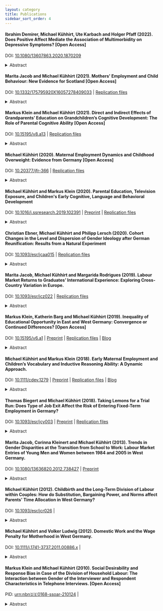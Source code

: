 ```yaml
---
layout: category
title: Publications
sidebar_sort_order: 4
---
```


#### Ibrahim Demirer, Michael Kühhirt, Ute Karbach and Holger Pfaff (2022). Does Positive Affect Mediate the Association of Multimorbidity on Depressive Symptoms? [Open Access]
DOI: [10.1080/13607863.2020.1870209](https://doi.org/10.1080/13607863.2020.1870209) 
<details>
<summary>Abstract</summary>
Multimorbidity poses various challenges, and previous research has indicated a causal relation with depression. As multimorbidity is not curable, the underlying mechanisms are of great interest. Positive affect is a major resource for coping with chronic conditions and for the prevention of depression. Long-term multimorbidity, however, may deplete positive affect. The purpose of this paper is to investigate the role of positive affect in the association between multimorbidity and depressive symptoms. We used four consecutive waves (2008, 2011, 2014, 2017) of the nationally representative German Ageing Survey (DEAS) with a total of 1,558 older adults aged 40 and over. To account for time-varying confounding, exposure-induced mediator-outcome confounding, and reciprocities, we applied the mediational g-formula with inverse-probability weighting techniques. We also tested for exposure-mediator interaction to adjust for differences in mediation across the duration of multimorbidity. We confirmed a positive longitudinal relation between multimorbidity and depressive symptoms, both of which were negatively associated with while positive affect. The model without interaction indicated a share mediated of ca. 18.3% on the total effect of multimorbidity on depressive symptoms. Addition of interaction led to substantial differences for multimorbidity duration and levels of positive affect. Associations for long-term multimorbidity (at least two survey waves) were more substantial, and the share mediated doubled (>40%). Additionally, the direct effect of multimorbidity on depressive symptoms diminished for short-term multimorbidity. Strengthening positive affect could reduce depressive symptoms in those facing multimorbidity. This study also discusses methodological challenges in performing longitudinal mediation analysis. We advise researchers to consider the mediational g-formula and exposure-mediator interaction.
</details>

#### Marita Jacob and Michael Kühhirt (2021). Mothers' Employment and Child Behaviour: New Evidence for Scotland [Open Access]
DOI: [10.1332/175795920X16057278409033](https://doi.org/10.1332/175795920X16057278409033) | [Replication files](https://osf.io/4jg6e/)
<details>
<summary>Abstract</summary>
Given increasing maternal labour-market participation in many European countries, there is an ongoing scientific and public debate on the potential consequences for children’s development. Previous research has used both cross-sectional measures of maternal employment at a particular age of the child and measures capturing maternal employment history. Whereas the former approach cannot capture the cumulative impact of maternal employment on developmental outcomes, studies following the second approach have so far not accounted for the possibility that mothers may repeatedly change their labour-force participation in response to their children’s development or other dynamic context factors that are themselves affecting developmental outcomes. The present study combines statistical techniques that can account for time-varying confounders with cumulative measurement of maternal employment to investigate its link with children’s behavioural problems around age eight. In addition, our study explores whether the effect of maternal employment history differs by mothers’ education. Using data from the Growing Up in Scotland study, we find that children’s behavioural problems around age eight are the less pronounced the more years their mothers have worked full-time or part-time. However, these associations reduced in size once we adjusted for potential confounders and they do not significantly differ between mothers with and without a tertiary degree. These results suggest that the association between maternal employment history and behavioural problems around age eight is mostly driven by confounding factors such as maternal education, child health and socio-economic status. 
</details>

#### Markus Klein and Michael Kühhirt (2021). Direct and Indirect Effects of Grandparents’ Education on Grandchildren’s Cognitive Development: The Role of Parental Cognitive Ability [Open Access]
DOI: [10.15195/v8.a13](http://dx.doi.org/10.15195/v8.a13) | [Replication files](https://osf.io/fgv8x/)
<details>
<summary>Abstract</summary>
The social stratification literature is inconclusive about whether there is a direct effect of grandparent resources on grandchildren’s educational outcomes net of parental characteristics. Some of this heterogeneity may be due to differences in omitted variable bias at the parental level. Our article accounts for a more extensive set of parent characteristics and explores the mediating role of parental cognitive ability in more detail. It further tackles methodological challenges (treatmentinduced mediator–outcome confounders, treatment–mediator interaction) in assessing any direct influences of grandparents by using a regression-with-residuals approach. Using the 1970 British Cohort Study, our results show that the direct effect of grandparent education on grandchildren’s verbal and numerical ability is small and statistically nonsignificant. Parental cognitive ability alone can account for more than two-thirds (numerical ability) or half (verbal ability) of the overall grandparent effect. These findings stress the importance of cognitive ability for intergenerational social mobility processes. 
</details>


#### Michael Kühhirt (2020). Maternal Employment Dynamics and Childhood Overweight: Evidence from Germany [Open Access]
DOI: [10.20377/jfr-366](https://ubp.uni-bamberg.de/jfr/index.php/jfr/article/view/366/239) | [Replication files](https://osf.io/a4qrg/)
<details>
<summary>Abstract</summary>
Overweight and obesity in childhood are key indicators of child well-being that have often been linked with maternal employment because of its potential impact on children’s diet and physical activity. Based on data from the German Socio-Economic Panel on children born between 2002 and 2011 and their families this study investigates how maternal employment across the first 60 months after birth affects child overweight around age 6. The analysis contributes to the existing literature by using measures that capture mothers’ entire employment history instead of employment status at a particular point in time and by highlighting the analytical challenges that face studies of the effects of dynamic exposures such as maternal employment, particularly measurement of exposure histories and time-varying confounding. Overall, the results indicate that children who have experienced very different maternal employment sequences but are similar with regard to background characteristics such as maternal education, household income, and family structure show only minor and statistically insignificant disparities in the risk of overweight around age six. Only a later transition from nonemployment to part-time employment may lower the risk of overweight around age six compared to consistent nonemployment.  
</details>


#### Michael Kühhirt and Markus Klein (2020). Parental Education, Television Exposure, and Children's Early Cognitive, Language and Behavioral Development
DOI: [10.1016/j.ssresearch.2019.102391](https://doi.org/10.1016/j.ssresearch.2019.102391) | [Preprint](http://www.lifecoursecentre.org.au/wp-content/uploads/2018/06/2018-06-LCC-Working-Paper-Kuhhirt-Klein.pdf) | [Replication files](https://osf.io/4v3dg/)
<details>
<summary>Abstract</summary>
The association between television exposure and children’s development is subject to controversial debates. Heavy television exposure may be detrimental to children by overstimulating their developing brains. It may also infringe on time that children would otherwise spend on more developmentally beneficial activities or parental interactions. In the present analysis, we use data from the 2004/5 birth cohort of the Growing Up in Scotland study to investigate relations be- tween hours of weekly television measured around the ages of two to four and as average over this period with children’s linguistic, cognitive, and behavioral outcomes around the age of five. Our analysis shows differences in the level and growth of television exposure by parental education. However, we did not find any substantive associations between television exposure and children’s cognitive or language ability. We found small associations of television exposure with conduct problems and prosocial behavior, particularly for children of less-educated parents. Overall, the results suggest that the impact of television on children’s development is less pronounced than often assumed.
</details>
 
#### Christian Ebner, Michael Kühhirt and Philipp Lersch (2020). Cohort Changes in the Level and Dispersion of Gender Ideology after German Reunification: Results from a Natural Experiment
DOI: [10.1093/esr/jcaa015](https://academic.oup.com/esr/advance-article/doi/10.1093/esr/jcaa015/5825421?guestAccessKey=753b0df7-7880-4abb-bd5a-23a60b76a910) | [Replication files](https://doi.org/10.17605/OSF.IO/836VM)
<details>
<summary>Abstract</summary>
Modernization theorists’ ‘rising tide hypothesis’ predicted the continuous spread of egalitarian gender ideologies across the globe. We revisit this assumption by studying reunified Germany, a country that did not follow a strict modernization pathway. The socialist German Democratic Republic (GDR) actively fostered female employment and systematically promoted egalitarian ideologies before reunification with West Germany and the resulting incorporation into a conservative welfare state and market economy. Based on nationally representative, pooled cross-sectional data from the German General Social Survey (ALLBUS) from 1991 to 2016, we apply variance function regression to examine the impact of German reunification—akin to a natural experiment—on the average levels and dispersion of gender ideology. The results show: (i) East German cohorts socialized after reunification hold less egalitarian ideologies than cohorts socialized in the GDR, disrupting the rising tide. (ii) East German cohorts hold more egalitarian ideologies than West German cohorts, but the East-West gap is less pronounced for post-reunification cohorts. (iii) Cohorts in East Germany show higher conformity with gender ideology than their counterparts in West Germany; yet conformity did not change after reunification. (iv) Younger cohorts in West Germany show higher conformity with gender ideology than older cohorts.  
</details>


#### Marita Jacob, Michael Kühhirt and Margarida Rodrigues (2019). Labour Market Returns to Graduates’ International Experience: Exploring Cross-Country Variation in Europe. 
DOI: [10.1093/esr/jcz022](https://academic.oup.com/esr/advance-article/doi/10.1093/esr/jcz022/5491504?guestAccessKey=0ca76bf9-84f2-466f-9259-7f83bf91ffea) | [Replication files](https://osf.io/qhzjg/)
<details>
<summary>Abstract</summary>
The potential benefits of increased international experience abound, ranging from enriching cultural understanding to an improvement of language skills and intercultural competence. At the same time, empirical evidence is mixed, particularly with regards to how well international experience translates into individual returns on the labour market. This article examines the association between studying abroad and early labour market outcomes in a comparative perspective aiming to shed light on why labour market returns differ across countries. We expect labour market returns to vary with specific country characteristics such as demand for international experience and competition among graduates at labour market entry. In our empirical analyses, we use data from 13 European countries that provide information on graduates’ early labour market outcomes. We find a large variation in the impact of studying abroad on both wages and attaining a higher service class position. Generally, the labour market returns to international experience are larger in countries in Eastern and Southern Europe with poorer university quality, higher graduate unemployment, and fewer students abroad. 
</details>

#### Markus Klein, Katherin Barg and Michael Kühhirt (2019). Inequality of Educational Opportunity in East and West Germany: Convergence or Continued Differences? [Open Access] 

DOI: [10.15195/v6.a1](https://doi.org/10.15195/v6.a1) | [Preprint](https://doi.org/10.31235/osf.io/3e9ud) | [Replication files](https://osf.io/ntgd6/) | [Blog](https://theconversation.com/what-the-fall-of-the-berlin-wall-and-german-unification-have-meant-for-educational-inequality-124331)
<details>
<summary>Abstract</summary>
Diversity in education systems, and broader political and economic conditions, are commonly credited with international variation in inequality of educational opportunity (IEO). Comparing East and West Germany before reunification allows us to investigate whether vastly different political, economic, and educational systems led to differences in IEO. Postreunification, East Germany adopted the West’s systems and experienced an economic recession. IEO had been smaller in East Germany than in West Germany but was on an upward trajectory before reunification. After 1990, IEO in East Germany converged to the West German level as a result of decreased IEO in the west and increasing levels in the east. Postreunification convergence suggests that differences in political context and education policy are crucial for IEO.
</details>

#### Michael Kühhirt and Markus Klein (2018). Early Maternal Employment and Children’s Vocabulary and Inductive Reasoning Ability: A Dynamic Approach.  
DOI: [10.1111/cdev.1279](http://onlinelibrary.wiley.com/doi/10.1111/cdev.12796/abstract) | [Preprint](https://osf.io/preprints/socarxiv/brscf) | [Replication files](https://osf.io/m8trg) | [Blog](https://theconversation.com/being-a-working-mother-is-not-bad-for-your-children-78439)

<details>
<summary>Abstract</summary>
This study investigates the relationship between early maternal employment history and children's vocabulary and inductive reasoning ability at age 5, drawing on longitudinal information on 2,200 children from the Growing Up in Scotland data. Prior research rarely addresses dynamics in maternal employment and the methodological ramifications of time‐variant confounding. The present study proposes various measures to capture duration, timing, and stability of early maternal employment and uses inverse probability of treatment weighting to control for time‐variant confounders that may partially mediate the effect of maternal employment on cognitive scores. The findings suggest only modest differences in the above ability measures between children who have been exposed to very different patterns of eary maternal employment, but with similar observed covariate history. 
</details>



#### Thomas Biegert and Michael Kühhirt (2018). Taking Lemons for a Trial Run: Does Type of Job Exit Affect the Risk of Entering Fixed-Term Employment in Germany?  
DOI: [10.1093/esr/jcy003](https://doi.org/10.1093/esr/jcy003) | [Preprint](https://osf.io/preprints/socarxiv/zuwat/) | [Replication files](https://osf.io/nh5u4)
<details>
<summary>Abstract</summary>
A central argument for the deregulation of employment contracts is that fixed-term contracts boost employment of jobseekers with uncertain productivity by giving employers a tool to screen such applicants over a longer period of time before permanent hire. We test this proposition by comparing the risk of entering fixed-term employment for individually laid-off workers with that for individuals who have left their previous job for other reasons. This strategy is based on the assumption that in the German context individual lay-offs create uncertainty about jobseekers’ productivity. We use data on work exits and subsequent labour market re-entry of the prime-age workforce in Germany from waves 2000–2013 of the Socio-Economic Panel. Our results show that the risk of fixed-term employment is substantively smaller after voluntary job exits but reveal only a small and statistically insignificant risk difference between individual lay-offs and workplace closures after adjusting for differences in socio-economic background and characteristics of the previous job. These findings challenge the view that employers use fixed-term contracts as an instrument to screen specific groups of workers whose productivity is highly uncertain, at least with regard to recent career disruptions.
</details>


#### Marita Jacob, Corinna Kleinert and Michael Kühhirt (2013). Trends in Gender Disparities at the Transition from School to Work: Labour Market Entries of Young Men and Women between 1984 and 2005 in West Germany.  
DOI: [10.1080/13636820.2012.738427](https://doi.org/10.1080/13636820.2012.738427) | [Preprint](http://www.mzes.uni-mannheim.de/publications/wp/wp-127.pdf)
<details>
<summary>Abstract</summary>
This paper examines trends in school-to-work transitions of young men and women with lower and higher secondary education in West Germany between 1984 and 2005. This period was marked by an increase in young women’s educational attainment and a continuous growth of the service sector. We assume that both developments have benefited women more than men in terms of smooth labour market integration. Results from discrete event history analyses show that in recent years women indeed found their first job faster than men. However, this is not mainly due to an improvement in young women’s chances to enter employment, but to deteriorating employment prospects of men, in particular of unskilled men.
</details>



#### Michael Kühhirt (2012). Childbirth and the Long-Term Division of Labour within Couples: How do Substitution, Bargaining Power, and Norms affect Parents' Time Allocation in West Germany?  
DOI: [10.1093/esr/jcr026](https://doi.org/10.1093/esr/jcr026) |
<details>
<summary>Abstract</summary>
Parents display a highly gendered division of labour: fathers specialize in paid work and mothers take over most domestic work. However, the processes underlying the long-term effect of parenthood on a couple’s time allocation remain obscure, because previous research merely looks at the average effect of having children, neglecting possible interactions with the partners’ absolute and relative resources. More specifically, affluent couples might be able to mitigate the impact of parenthood on time allocation by substituting their domestic work with services purchased in the market. Further, in couples with a female breadwinner prior to parenthood, men might take over the majority of household tasks after children are born. This study tests these hypotheses with data from the German Socio-Economic Panel using fixed-effects regression. The analysis shows that parenthood leads to a long-term increase in women’s housework and childcare time and a pronounced decline in market hours regardless of household income and pre-birth resource constellation. Men’s time use is hardly affected by the birth of children even if they were financially dependent on their partner. These results suggest norms as the main driving force behind long-term dynamics in couples’ time allocation across the transition to parenthood. The article concludes that future research needs to address the interplay of economic and normative factors in shaping time allocation in greater detail, both empirically and theoretically. 
</details>



#### Michael Kühhirt and Volker Ludwig (2012). Domestic Work and the Wage Penalty for Motherhood in West Germany.  
DOI:  [10.1111/j.1741-3737.2011.00886.x](http://onlinelibrary.wiley.com/doi/10.1111/j.1741-3737.2011.00886.x/abstract) |
<details>
<summary>Abstract</summary>
Previous research suggests that household tasks prohibit women from unfolding their full earning potential by depleting their work effort and limiting their time flexibility. The present study investigated whether this relationship can explain the wage gap between mothers and nonmothers in West Germany. The empirical analysis applied fixed‐effects models and used self‐reported information on time use and earnings as well as monthly family and work histories from the German Socio‐Economic Panel (1985–2007, N = 1,810; Wagner, Frick, & Schupp, 2007). The findings revealed that variation in reported time spent on child care and housework on a typical weekday explains part of the motherhood wage penalty, in particular for mothers of very young children. Furthermore, housework time incurred a significant wage penalty, but only for mothers. The authors concluded that policies designed to lighten women's domestic workload may aid mothers in following rewarding careers.
</details>


#### Markus Klein and Michael Kühhirt (2010). Social Desirability and Response Bias in Case of the Division of Household Labour: The Interaction between Gender of the Interviewer and Respondent Characteristics in Telephone Interviews. [Open Access] 
PID: [urn:nbn:de:0168-ssoar-210124](http://nbn-resolving.de/urn:nbn:de:0168-ssoar-210124) |
<details>
<summary>Abstract</summary>
In this paper the authors examine the impact of the interviewer's gender on respondents' self-reported share of housework in telephone interviews. Due to a discrepancy between modern, egalitarian gender roles dominating public discussion and men's marginal participation in housework they expect male respondents to answer in a socially desirable way and exaggerate their share of housework vis à vis female interviewers. At the same time, they assume that female respondents underreport their contribution to the couple's housework to female interviewers. The effects of the interviewer's gender should be less strong in case of female respondents than in case of male respondents, though. Additionally, theory suggests that young and educated respondents are particularly susceptible to effects of the interviewer's gender as they are most aware of egalitarian gender roles due to their socialization and environment. For male respondents the results are largely consistent with the expectations. However, the effect of the interviewer's gender varies stronger by age than by education. Regarding female respondents the results do not indicate any significant effects across age groups and educational degrees. Overall, the results show that social desirability may also bias self-reports of everyday behaviour. Moreover, interviewer effects vary considerably between different social groups. 
</details>
